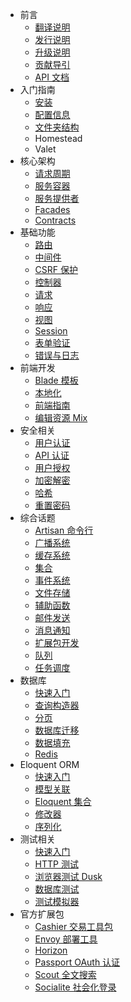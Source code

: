 * 前言
    - [翻译说明](about.md)
    - [发行说明](releases.md)
    - [升级说明](upgrade.md)
    - [贡献导引](contributions.md)
    - [API 文档](/api/{{version}}.md)
* 入门指南
    - [安装](installation.md)
    - [配置信息](configuration.md)
    - [文件夹结构](structure.md)
    - Homestead
    - Valet
* 核心架构
    - [请求周期](lifecycle.md)
    - [服务容器](container.md)
    - [服务提供者](providers.md)
    - [Facades](facades.md)
    - [Contracts](contracts.md)
* 基础功能
    - [路由](routing.md)
    - [中间件](middleware.md)
    - [CSRF 保护](csrf.md)
    - [控制器](controllers.md)
    - [请求](requests.md)
    - [响应](responses.md)
    - [视图](views.md)
    - [Session](session.md)
    - [表单验证](validation.md)
    - [错误与日志](errors.md)
* 前端开发
    - [Blade 模板](blade.md)
    - [本地化](localization.md)
    - [前端指南](frontend.md)
    - [编辑资源 Mix](mix.md)
* 安全相关
    - [用户认证](authentication.md)
    - [API 认证](passport.md)
    - [用户授权](authorization.md)
    - [加密解密](encryption.md)
    - [哈希](hashing.md)
    - [重置密码](passwords.md)
* 综合话题
    - [Artisan 命令行](artisan.md)
    - [广播系统](broadcasting.md)
    - [缓存系统](cache.md)
    - [集合](collections.md)
    - [事件系统](events.md)
    - [文件存储](filesystem.md)
    - [辅助函数](helpers.md)
    - [邮件发送](mail.md)
    - [消息通知](notifications.md)
    - [扩展包开发](packages.md)
    - [队列](queues.md)
    - [任务调度](scheduling.md)
* 数据库
    - [快速入门](database.md)
    - [查询构造器](queries.md)
    - [分页](pagination.md)
    - [数据库迁移](migrations.md)
    - [数据填充](seeding.md)
    - [Redis](redis.md)
* Eloquent ORM
    - [快速入门](eloquent.md)
    - [模型关联](eloquent-relationships.md)
    - [Eloquent 集合](eloquent-collections.md)
    - [修改器](eloquent-mutators.md)
    - [序列化](eloquent-serialization.md)
* 测试相关
    - [快速入门](testing.md)
    - [HTTP 测试](http-tests.md)
    - [浏览器测试 Dusk](dusk.md)
    - [数据库测试](database-testing.md)
    - [测试模拟器](mocking.md)
* 官方扩展包
    - [Cashier 交易工具包](billing.md)
    - [Envoy 部署工具](envoy.md)
    - [Horizon](horizon.md)
    - [Passport OAuth 认证](passport.md)
    - [Scout 全文搜索](scout.md)
    - [Socialite 社会化登录](socialite.md)
